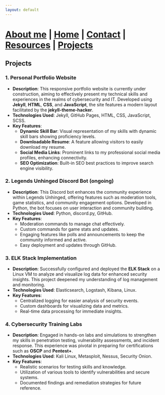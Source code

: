 ```yaml
---
layout: default
---
```


#  [About me](./aboutme.html) | [Home](./index.html) | [Contact](./contactinfo.html) | [Resources](./resources.html) | [Projects](./projects.html)

## Projects

### 1. **Personal Portfolio Website**
   - **Description**: This responsive portfolio website is currently under construction, aiming to effectively present my technical skills and experiences in the realms of cybersecurity and IT. Developed using **Jekyll**, **HTML**, **CSS**, and **JavaScript**, the site features a modern layout facilitated by the **jekyll-theme-hacker**.
   - **Technologies Used**: Jekyll, GitHub Pages, HTML, CSS, JavaScript, SCSS.
   - **Key Features**:
     - **Dynamic Skill Bar**: Visual representation of my skills with dynamic skill bars showing proficiency levels.
     - **Downloadable Resume**: A feature allowing visitors to easily download my resume.
     - **Social Media Links**: Prominent links to my professional social media profiles, enhancing connectivity.
     - **SEO Optimization**: Built-in SEO best practices to improve search engine visibility.

### 2. **Legends Unhinged Discord Bot** (ongoing)
   - **Description**: This Discord bot enhances the community experience within Legends Unhinged, offering features such as moderation tools, game statistics, and community engagement options. Developed in Python, the bot focuses on user interaction and community building.
   - **Technologies Used**: Python, discord.py, GitHub.
   - **Key Features**:
     - Moderation commands to manage chat effectively.
     - Custom commands for game stats and updates.
     - Engaging features like polls and announcements to keep the community informed and active.
     - Easy deployment and updates through GitHub.

### 3. **ELK Stack Implementation**
   - **Description**: Successfully configured and deployed the **ELK Stack** on a Linux VM to analyze and visualize log data for enhanced security insights. This project deepened my understanding of log management and monitoring.
   - **Technologies Used**: Elasticsearch, Logstash, Kibana, Linux.
   - **Key Features**:
     - Centralized logging for easier analysis of security events.
     - Custom dashboards for visualizing data and metrics.
     - Real-time data processing for immediate insights.

### 4. **Cybersecurity Training Labs**
   - **Description**: Engaged in hands-on labs and simulations to strengthen my skills in penetration testing, vulnerability assessments, and incident response. This experience was pivotal in preparing for certifications such as **OSCP** and **Pentest+**.
   - **Technologies Used**: Kali Linux, Metasploit, Nessus, Security Onion.
   - **Key Features**:
     - Realistic scenarios for testing skills and knowledge.
     - Utilization of various tools to identify vulnerabilities and secure systems.
     - Documented findings and remediation strategies for future reference.
